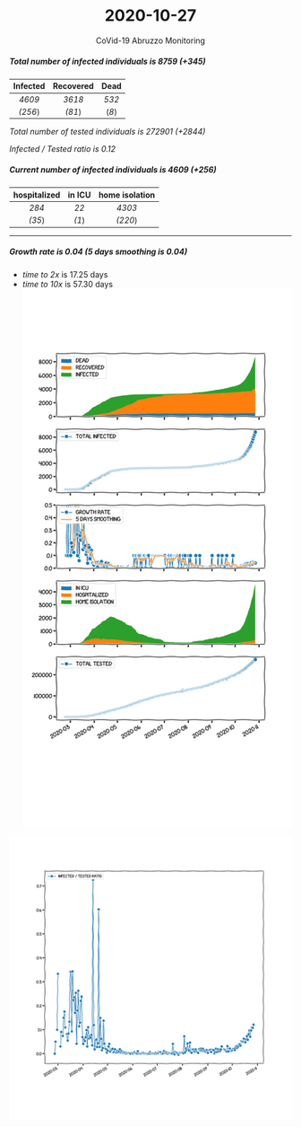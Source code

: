 <div align='center'>

# 2020-10-27
CoVid-19 Abruzzo Monitoring
</div>

##### Total number of infected individuals is 8759 (+345)
Infected | Recovered | Dead
:---: | :---: | :---:
*4609* | *3618* | *532*
*(256*) | *(81*) | (*8*)

*Total number of tested individuals is 272901 (+2844)*

*Infected / Tested ratio is 0.12*
##### Current number of infected individuals is 4609 (+256)
hospitalized | in ICU | home isolation
:---: | :---: | :---:
*284* |*22* |*4303*
*(35*) |*(1*) |*(220*)
***
##### Growth rate is 0.04 (5 days smoothing is 0.04)
- *time to 2x* is 17.25 days
- *time to 10x* is 57.30 days
![stats][stats]

![infected_normalized][infected_normalized]

[stats]: stats_Abruzzo.png
[infected_normalized]: infected_normalized_Abruzzo.png
